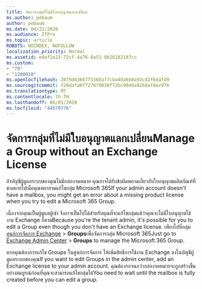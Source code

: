 ```yaml
---
title: จัดการกลุ่มที่ไม่มีใบอนุญาตแลกเปลี่ยน
ms.author: pebaum
author: pebaum
ms.date: 04/21/2020
ms.audience: ITPro
ms.topic: article
ROBOTS: NOINDEX, NOFOLLOW
localization_priority: Normal
ms.assetid: edef2e23-72cf-4a76-8a51-0b26182187cc
ms.custom:
- "79"
- "1200018"
ms.openlocfilehash: 2079d43667f5368a77cba40a6b8a93cd2f6dafd9
ms.sourcegitcommit: f28dafa0f727870038f72bc904da926daf4ec07b
ms.translationtype: MT
ms.contentlocale: th-TH
ms.lasthandoff: 06/05/2020
ms.locfileid: "44579776"
---
```

# <a name="manage-a-group-without-an-exchange-license"></a><span data-ttu-id="c7ce5-102">จัดการกลุ่มที่ไม่มีใบอนุญาตแลกเปลี่ยน</span><span class="sxs-lookup"><span data-stu-id="c7ce5-102">Manage a Group without an Exchange License</span></span>

<span data-ttu-id="c7ce5-103">ถ้าบัญชีผู้ดูแลระบบของคุณไม่มีกล่องจดหมาย คุณอาจได้รับข้อผิดพลาดเกี่ยวกับใบอนุญาตผลิตภัณฑ์ที่ขาดหายไปเมื่อคุณพยายามแก้ไขกลุ่ม Microsoft 365</span><span class="sxs-lookup"><span data-stu-id="c7ce5-103">If your admin account doesn't have a mailbox, you might get an error about a missing product license when you try to edit a Microsoft 365 Group.</span></span>
  
<span data-ttu-id="c7ce5-104">เนื่องจากคุณเป็นผู้ดูแลผู้เช่า จึงอาจเป็นไปได้สําหรับคุณที่จะแก้ไขกลุ่มแม้ว่าคุณจะไม่มีใบอนุญาตใช้งาน Exchange ก็ตาม</span><span class="sxs-lookup"><span data-stu-id="c7ce5-104">Because you're the tenant admin, it's possible for you to edit a Group even though you don't have an Exchange license.</span></span> <span data-ttu-id="c7ce5-105">เพียงไปที่กลุ่ม[ศูนย์การจัดการ Exchange](https://outlook.office365.com/ecp.aspx) \> **Groups**เพื่อจัดการกลุ่ม Microsoft 365</span><span class="sxs-lookup"><span data-stu-id="c7ce5-105">Just go to [Exchange Admin Center](https://outlook.office365.com/ecp.aspx) \> **Groups** to manage the Microsoft 365 Group.</span></span>
  
<span data-ttu-id="c7ce5-106">หากคุณต้องการแก้ไข Groups ในศูนย์การจัดการ ให้เพิ่มสิทธิ์การใช้งาน Exchange ลงในบัญชีผู้ดูแลระบบของคุณ</span><span class="sxs-lookup"><span data-stu-id="c7ce5-106">If you want to edit Groups in the admin center, add an Exchange license to your admin account.</span></span> <span data-ttu-id="c7ce5-107">คุณต้องรอจนกว่ากล่องจดหมายจะถูกสร้างขึ้นอย่างสมบูรณ์ก่อนที่คุณจะสามารถแก้ไขกลุ่มได้</span><span class="sxs-lookup"><span data-stu-id="c7ce5-107">You need to wait until the mailbox is fully created before you can edit a group.</span></span>
  